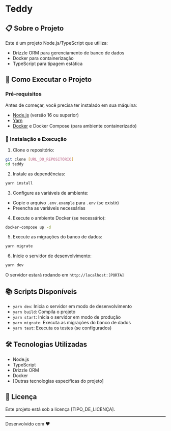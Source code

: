# Teddy

## 📋 Sobre o Projeto

Este é um projeto Node.js/TypeScript que utiliza:
- Drizzle ORM para gerenciamento de banco de dados
- Docker para containerização
- TypeScript para tipagem estática

## 🚀 Como Executar o Projeto

### Pré-requisitos

Antes de começar, você precisa ter instalado em sua máquina:
- [Node.js](https://nodejs.org/) (versão 16 ou superior)
- [Yarn](https://yarnpkg.com/)
- [Docker](https://www.docker.com/) e Docker Compose (para ambiente containerizado)

### 🎯 Instalação e Execução

1. Clone o repositório:
```bash
git clone [URL_DO_REPOSITÓRIO]
cd teddy
```

2. Instale as dependências:
```bash
yarn install
```

3. Configure as variáveis de ambiente:
- Copie o arquivo `.env.example` para `.env` (se existir)
- Preencha as variáveis necessárias

4. Execute o ambiente Docker (se necessário):
```bash
docker-compose up -d
```

5. Execute as migrações do banco de dados:
```bash
yarn migrate
```

6. Inicie o servidor de desenvolvimento:
```bash
yarn dev
```

O servidor estará rodando em `http://localhost:[PORTA]`

## 📚 Scripts Disponíveis

- `yarn dev`: Inicia o servidor em modo de desenvolvimento
- `yarn build`: Compila o projeto
- `yarn start`: Inicia o servidor em modo de produção
- `yarn migrate`: Executa as migrações do banco de dados
- `yarn test`: Executa os testes (se configurados)

## 🛠 Tecnologias Utilizadas

- Node.js
- TypeScript
- Drizzle ORM
- Docker
- [Outras tecnologias específicas do projeto]

## 📝 Licença

Este projeto está sob a licença [TIPO_DE_LICENÇA].

---

Desenvolvido com ❤️
